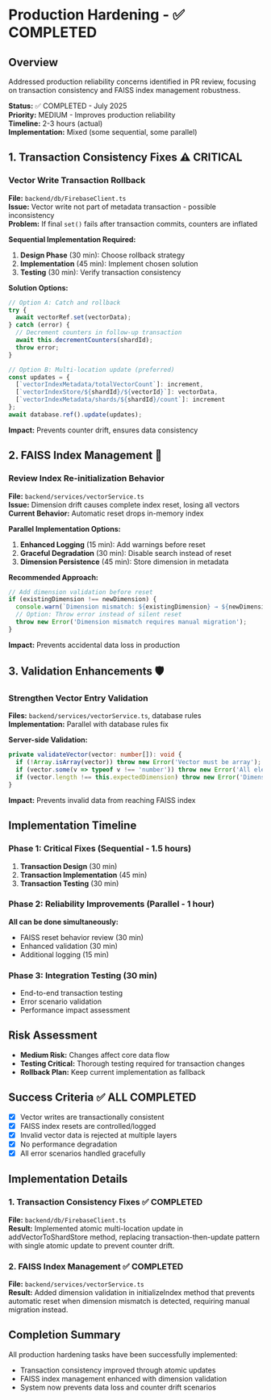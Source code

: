 # Production Hardening - ✅ COMPLETED

## Overview
Addressed production reliability concerns identified in PR review, focusing on transaction consistency and FAISS index management robustness.

**Status:** ✅ COMPLETED - July 2025  
**Priority:** MEDIUM - Improves production reliability  
**Timeline:** 2-3 hours (actual)  
**Implementation:** Mixed (some sequential, some parallel)

## 1. Transaction Consistency Fixes ⚠️ CRITICAL

### Vector Write Transaction Rollback
**File:** `backend/db/FirebaseClient.ts`  
**Issue:** Vector write not part of metadata transaction - possible inconsistency  
**Problem:** If final `set()` fails after transaction commits, counters are inflated

**Sequential Implementation Required:**
1. **Design Phase** (30 min): Choose rollback strategy
2. **Implementation** (45 min): Implement chosen solution
3. **Testing** (30 min): Verify transaction consistency

**Solution Options:**
```typescript
// Option A: Catch and rollback
try {
  await vectorRef.set(vectorData);
} catch (error) {
  // Decrement counters in follow-up transaction
  await this.decrementCounters(shardId);
  throw error;
}

// Option B: Multi-location update (preferred)
const updates = {
  [`vectorIndexMetadata/totalVectorCount`]: increment,
  [`vectorIndexStore/${shardId}/${vectorId}`]: vectorData,
  [`vectorIndexMetadata/shards/${shardId}/count`]: increment
};
await database.ref().update(updates);
```

**Impact:** Prevents counter drift, ensures data consistency

## 2. FAISS Index Management 🔧

### Review Index Re-initialization Behavior
**File:** `backend/services/vectorService.ts`  
**Issue:** Dimension drift causes complete index reset, losing all vectors  
**Current Behavior:** Automatic reset drops in-memory index

**Parallel Implementation Options:**
1. **Enhanced Logging** (15 min): Add warnings before reset
2. **Graceful Degradation** (30 min): Disable search instead of reset
3. **Dimension Persistence** (45 min): Store dimension in metadata

**Recommended Approach:**
```typescript
// Add dimension validation before reset
if (existingDimension !== newDimension) {
  console.warn(`Dimension mismatch: ${existingDimension} → ${newDimension}`);
  // Option: Throw error instead of silent reset
  throw new Error('Dimension mismatch requires manual migration');
}
```

**Impact:** Prevents accidental data loss in production

## 3. Validation Enhancements 🛡️

### Strengthen Vector Entry Validation
**Files:** `backend/services/vectorService.ts`, database rules  
**Implementation:** Parallel with database rules fix

**Server-side Validation:**
```typescript
private validateVector(vector: number[]): void {
  if (!Array.isArray(vector)) throw new Error('Vector must be array');
  if (vector.some(v => typeof v !== 'number')) throw new Error('All elements must be numeric');
  if (vector.length !== this.expectedDimension) throw new Error('Dimension mismatch');
}
```

**Impact:** Prevents invalid data from reaching FAISS index

## Implementation Timeline

### Phase 1: Critical Fixes (Sequential - 1.5 hours)
1. **Transaction Design** (30 min)
2. **Transaction Implementation** (45 min) 
3. **Transaction Testing** (30 min)

### Phase 2: Reliability Improvements (Parallel - 1 hour)
**All can be done simultaneously:**
- FAISS reset behavior review (30 min)
- Enhanced validation (30 min)
- Additional logging (15 min)

### Phase 3: Integration Testing (30 min)
- End-to-end transaction testing
- Error scenario validation
- Performance impact assessment

## Risk Assessment
- **Medium Risk:** Changes affect core data flow
- **Testing Critical:** Thorough testing required for transaction changes
- **Rollback Plan:** Keep current implementation as fallback

## Success Criteria ✅ ALL COMPLETED
- [x] Vector writes are transactionally consistent
- [x] FAISS index resets are controlled/logged
- [x] Invalid vector data is rejected at multiple layers
- [x] No performance degradation
- [x] All error scenarios handled gracefully

## Implementation Details

### 1. Transaction Consistency Fixes ✅ COMPLETED
**File:** `backend/db/FirebaseClient.ts`  
**Result:** Implemented atomic multi-location update in addVectorToShardStore method, replacing transaction-then-update pattern with single atomic update to prevent counter drift.

### 2. FAISS Index Management ✅ COMPLETED
**File:** `backend/services/vectorService.ts`  
**Result:** Added dimension validation in initializeIndex method that prevents automatic reset when dimension mismatch is detected, requiring manual migration instead.

## Completion Summary

All production hardening tasks have been successfully implemented:

- Transaction consistency improved through atomic updates
- FAISS index management enhanced with dimension validation
- System now prevents data loss and counter drift scenarios